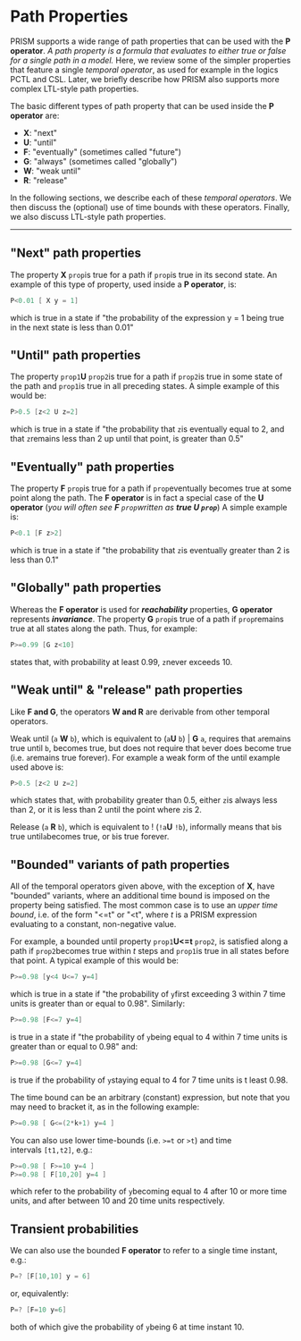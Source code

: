 # Path Properties

PRISM supports a wide range of path properties that can be used with the **P operator**. *A path property is a formula that evaluates to either true or false for a single path in a model.* Here, we review some of the simpler properties that feature a single *temporal operator*, as used for example in the logics PCTL and CSL. Later, we briefly describe how PRISM also supports more complex LTL-style path properties.

The basic different types of path property that can be used inside the **P operator** are:

- **X**: "next"
- **U**: "until"
- **F**: "eventually" (sometimes called "future")
- **G**: "always" (sometimes called "globally")
- **W**: "weak until"
- **R**: "release"

In the following sections, we describe each of these *temporal operators*. We then discuss the (optional) use of time bounds with these operators. Finally, we also discuss LTL-style path properties.


---
## "Next" path properties

The property **X** `prop`is true for a path if `prop`is true in its second state. An example of this type of property, used inside a **P operator**, is:

```c
P<0.01 [ X y = 1]
```

which is true in a state if "the probability of the expression y = 1 being true in the next state is less than 0.01"

## "Until" path properties

The property `prop1`**U** `prop2`is true for a path if `prop2`is true in some state of the path and `prop1`is true in all preceding states. A simple example of this would be:

```c
P>0.5 [z<2 U z=2]
```

which is true in a state if "the probability that `z`is eventually equal to 2, and that `z`remains less than 2 up until that point, is greater than 0.5"

## "Eventually" path properties

The property **F** `prop`is true for a path if `prop`eventually becomes true at some point along the path. The **F operator** is in fact a special case of the **U operator** (*you will often see **F** `prop`written as **true U `prop`***) A simple example is:

```c
P<0.1 [F z>2]
```

which is true in a state if "the probability that `z`is eventually greater than 2 is less than 0.1"

## "Globally" path properties

Whereas the **F operator** is used for ***reachability*** properties, **G operator** represents ***invariance***. The property **G** `prop`is true of a path if `prop`remains true at all states along the path. Thus, for example:

```c
P>=0.99 [G z<10]
```

states that, with probability at least 0.99, `z`never exceeds 10.

## "Weak until" & "release" path properties

Like **F and G**, the operators **W and R** are derivable from other temporal operators.

Weak until (`a` **W** `b`), which is equivalent to (`a`**U** `b`) | **G** `a`, requires that `a`remains true until `b`, becomes true, but does not require that `b`ever does become true (i.e. `a`remains true forever). For example a weak form of the until example used above is:

```c
P>0.5 [z<2 U z=2]
```

which states that, with probability greater than 0.5, either `z`is always less than 2, or it is less than 2 until the point where `z`is 2.

Release (`a` **R** `b`), which is equivalent to ! (`!a`**U** `!b`), informally means that `b`is true until`a`becomes true, or `b`is true forever.


## "Bounded" variants of path properties

All of the temporal operators given above, with the exception of **X**, have "bounded" variants, where an additional time bound is imposed on the property being satisfied. The most common case is to use an *upper time bound*, i.e. of the form "<=t" or "<t", where *t* is a PRISM expression evaluating to a constant, non-negative value.

For example, a bounded until property `prop1`**U<=t** `prop2`, is satisfied along a path if `prop2`becomes true within *t* steps and `prop1`is true in all states before that point. A typical example of this would be:

```c
P>=0.98 [y<4 U<=7 y=4]
```

which is true in a state if "the probability of `y`first exceeding 3 within 7 time units is greater than or equal to 0.98". Similarly:

```c
P>=0.98 [F<=7 y=4]
```

is true in a state if "the probability of `y`being equal to 4 within 7 time units is greater than or equal to 0.98" and:

```c
P>=0.98 [G<=7 y=4]
```

is true if the probability of `y`staying equal to 4 for 7 time units is t least 0.98.


The time bound can be an arbitrary (constant) expression, but note that you may need to bracket it, as in the following example:

```c
P>=0.98 [ G<=(2*k+1) y=4 ]
```

You can also use lower time-bounds (i.e. `>=t` or `>t`) and time intervals `[t1,t2]`, e.g.:

```c
P>=0.98 [ F>=10 y=4 ]  
P>=0.98 [ F[10,20] y=4 ]
```

which refer to the probability of `y`becoming equal to 4 after 10 or more time units, and after between 10 and 20 time units respectively.

## Transient probabilities

We can also use the bounded **F operator** to refer to a single time instant, e.g.:

```c
P=? [F[10,10] y = 6]
```

or, equivalently:

```c
P=? [F=10 y=6]
```

both of which give the probability of `y`being 6 at time instant 10.